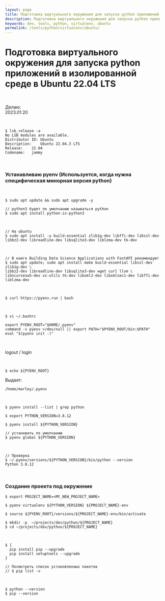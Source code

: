 ```yaml
---
layout: page
title: Подготовка виртуального окружения для запуска python приложений в изолированной среде в Ubuntu 22.04 LTS
description: Подготовка виртуального окружения для запуска python приложений в изолированной среде в Ubuntu 22.04 LTS
keywords: dev, tools, python, virtualenv, ubuntu
permalink: /tools/python/virtualenv/ubuntu/
---
```


# Подготовка виртуального окружения для запуска python приложений в изолированной среде в Ubuntu 22.04 LTS

<br/>

Делаю:  
2023.01.20

<br/>

```
$ lsb_release -a
No LSB modules are available.
Distributor ID:	Ubuntu
Description:	Ubuntu 22.04.3 LTS
Release:	22.04
Codename:	jammy
```

<br/>

### Устанавливаю pyenv (Используется, когда нужна специфическая минорная версия python)

<br/>

```
$ sudo apt update && sudo apt upgrade -y

// python3 будет по умолчанию называться python
$ sudo apt install python-is-python3
```

<br/>

```
// На ubuntu
$ sudo apt install -y build-essential zlib1g-dev libffi-dev libssl-dev libbz2-dev libreadline-dev libsqlite3-dev liblzma-dev tk-dev
```

<br/>

```
// В книге Building Data Science Applications with FastAPI рекомендуют
$ sudo apt update; sudo apt install make build-essential libssl-dev zlib1g-dev \
libbz2-dev libreadline-dev libsqlite3-dev wget curl llvm \
libncursesw5-dev xz-utils tk-dev libxml2-dev libxmlsec1-dev libffi-dev liblzma-dev
```

<br/>

```
$ curl https://pyenv.run | bash
```

<br/>

```
$ vi ~/.bashrc
```

```
export PYENV_ROOT="$HOME/.pyenv"
command -v pyenv >/dev/null || export PATH="$PYENV_ROOT/bin:$PATH"
eval "$(pyenv init -)"
```

<br/>

logout / login

<br/>

```
$ echo ${PYENV_ROOT}
```

Выдает:

```
/home/marley/.pyenv
```

<br/>

```
$ pyenv install --list | grep python

$ export PYTHON_VERSION=3.8.12

$ pyenv install ${PYTHON_VERSION}

// установить по умолчанию
$ pyenv global ${PYTHON_VERSION}
```

<br/>

```
// Проверка
$ ~/.pyenv/versions/${PYTHON_VERSION}/bin/python --version
Python 3.8.12
```

<br/>

### Создание проекта под окружение

```
$ export PROJECT_NAME=<MY_NEW_PROJECT_NAME>

$ pyenv virtualenv ${PYTHON_VERSION} ${PROJECT_NAME}-env

$ source ${PYENV_ROOT}/versions/${PROJECT_NAME}-env/bin/activate

$ mkdir -p  ~/projects/dev/python/${PROJECT_NAME}
$ cd ~/projects/dev/python/${PROJECT_NAME}
```

<br/>

```
$ {
  pip install pip --upgrade
  pip install setuptools --upgrade
}
```

```
// Посмотреть список установленных пакетов
// $ pip list -v
```

<br/>

```
$ python --version
$ pip --version
```
